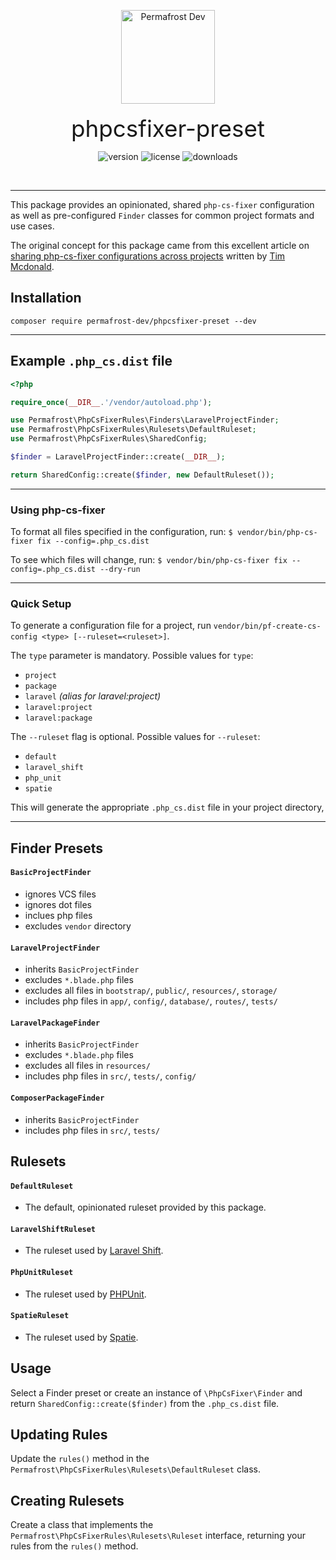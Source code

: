 <p align="center">
<img src="https://static.permafrost.dev/images/permafrost-logo-02.png" alt="Permafrost Dev" height="150" style="block">
<br><br>
<span style="font-size:2.3rem">phpcsfixer-preset</span>
</p>

<p align="center">
<img src="https://img.shields.io/packagist/v/permafrost-dev/phpcsfixer-preset" alt="version"/> <img src="https://img.shields.io/packagist/l/permafrost-dev/phpcsfixer-preset" alt="license"/> <img src="https://img.shields.io/packagist/dt/permafrost-dev/phpcsfixer-preset" alt="downloads"/>
</p>

<br>

---

This package provides an opinionated, shared `php-cs-fixer` configuration as well as pre-configured `Finder` classes for common project formats and use cases.

The original concept for this package came from this excellent article on [sharing php-cs-fixer configurations across projects](https://laravel-news.com/sharing-php-cs-fixer-rules-across-projects-and-teams)  written by [Tim Mcdonald](https://timacdonald.me/).

## Installation

`composer require permafrost-dev/phpcsfixer-preset --dev`

---

## Example `.php_cs.dist` file

```php
<?php

require_once(__DIR__.'/vendor/autoload.php');

use Permafrost\PhpCsFixerRules\Finders\LaravelProjectFinder;
use Permafrost\PhpCsFixerRules\Rulesets\DefaultRuleset;
use Permafrost\PhpCsFixerRules\SharedConfig;

$finder = LaravelProjectFinder::create(__DIR__);

return SharedConfig::create($finder, new DefaultRuleset());
```

---

### Using php-cs-fixer

To format all files specified in the configuration, run:
`$ vendor/bin/php-cs-fixer fix --config=.php_cs.dist`

To see which files will change, run:
`$ vendor/bin/php-cs-fixer fix --config=.php_cs.dist --dry-run`

---

### Quick Setup

To generate a configuration file for a project, run `vendor/bin/pf-create-cs-config <type> [--ruleset=<ruleset>]`.

The `type` parameter is mandatory.
Possible values for `type`:

- `project`
- `package`
- `laravel` _(alias for laravel:project)_
- `laravel:project`
- `laravel:package`

The `--ruleset` flag is optional.
Possible values for `--ruleset`:

- `default`
- `laravel_shift`
- `php_unit`
- `spatie`

This will generate the appropriate `.php_cs.dist` file in your project directory,

---

## Finder Presets

#### `BasicProjectFinder`

- ignores VCS files
- ignores dot files
- inclues php files
- excludes `vendor` directory

#### `LaravelProjectFinder`

- inherits `BasicProjectFinder`
- excludes `*.blade.php` files
- excludes all files in `bootstrap/`, `public/`, `resources/`, `storage/`
- includes php files in `app/`, `config/`, `database/`, `routes/`, `tests/`

#### `LaravelPackageFinder`

- inherits `BasicProjectFinder`
- excludes `*.blade.php` files
- excludes all files in `resources/`
- includes php files in `src/`, `tests/`, `config/`

#### `ComposerPackageFinder`

- inherits `BasicProjectFinder`
- includes php files in `src/`, `tests/`

## Rulesets

#### `DefaultRuleset`

- The default, opinionated ruleset provided by this package.

#### `LaravelShiftRuleset`

- The ruleset used by [Laravel Shift](https://laravelshift.com).

#### `PhpUnitRuleset`

- The ruleset used by [PHPUnit](https://github.com/sebastianbergmann/phpunit).

#### `SpatieRuleset`

- The ruleset used by [Spatie](https://github.com/spatie).

## Usage

Select a Finder preset or create an instance of `\PhpCsFixer\Finder` and return `SharedConfig::create($finder)` from the `.php_cs.dist` file.

## Updating Rules

Update the `rules()` method in the `Permafrost\PhpCsFixerRules\Rulesets\DefaultRuleset` class.

## Creating Rulesets

Create a class that implements the `Permafrost\PhpCsFixerRules\Rulesets\Ruleset` interface, returning your rules from the `rules()` method.
